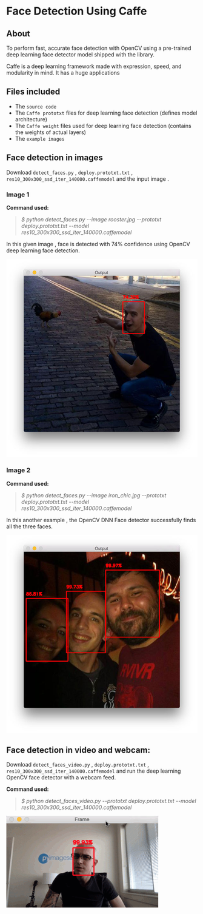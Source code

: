 
# Face Detection Using Caffe

## About

To perform fast, accurate face detection with OpenCV using a pre-trained deep learning face detector model shipped with the library.

Caffe is a deep learning framework made with expression, speed, and modularity in mind. It has a huge applications 

## Files included

- The `source code`
- The `Caffe prototxt` files for deep learning face detection (defines model architecture)
- The `Caffe weight` files used for deep learning face detection (contains the weights of actual layers)
- The `example images` 

## Face detection in images

Download  `detect_faces.py` , `deploy.prototxt.txt` , `res10_300x300_ssd_iter_140000.caffemodel` and the input image .

### Image 1

**Command used:**

  >  *$ python detect_faces.py --image rooster.jpg --prototxt deploy.prototxt.txt --model res10_300x300_ssd_iter_140000.caffemodel*

In this given image , face is detected with 74% confidence using OpenCV deep learning face detection. 

![Example 1](outputs/deep_learning_face_detection_example_01.jpg)

### Image 2

**Command used:**

   >  *$ python detect_faces.py --image iron_chic.jpg --prototxt deploy.prototxt.txt --model res10_300x300_ssd_iter_140000.caffemodel*
   
In this another example , the OpenCV DNN Face detector successfully finds all  the three faces.

![Example 2](outputs/deep_learning_face_detection_example_02.jpg)

## Face detection in video and webcam:

Download `detect_faces_video.py` , `deploy.prototxt.txt` , `res10_300x300_ssd_iter_140000.caffemodel` and run the deep learning OpenCV face detector with a webcam feed.

**Command used:**

   >  *$ python detect_faces_video.py --prototxt deploy.prototxt.txt  --model res10_300x300_ssd_iter_140000.caffemodel*

![Video](outputs/deep_learning_face_detection_opencv.gif)
